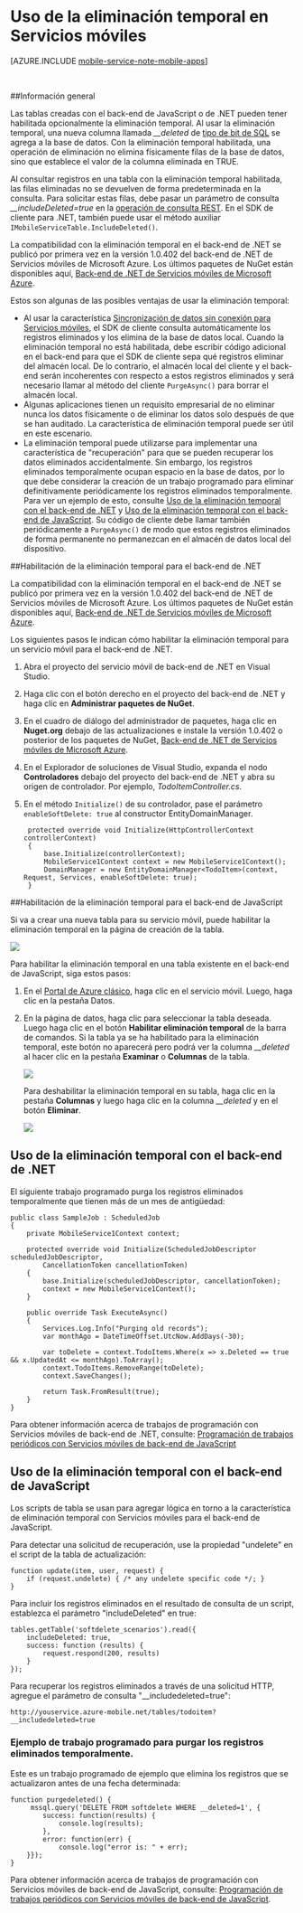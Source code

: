 <properties
	pageTitle="Uso de la eliminación temporal en Servicios móviles (Tienda Windows) | Microsoft Azure"
	description="Aprenda a usar la característica de eliminación temporal de Servicios móviles de Azure en su aplicación."
	documentationCenter=""
	authors="wesmc7777"
	manager="dwrede"
	editor=""
	services="mobile-services"/>

<tags
	ms.service="mobile-services"
	ms.workload="mobile"
	ms.tgt_pltfrm="mobile-windows"
	ms.devlang="dotnet"
	ms.topic="article"
	ms.date="02/11/2016"
	ms.author="wesmc"/>

# Uso de la eliminación temporal en Servicios móviles

[AZURE.INCLUDE [mobile-service-note-mobile-apps](../../includes/mobile-services-note-mobile-apps.md)]

&nbsp;


##Información general

Las tablas creadas con el back-end de JavaScript o de .NET pueden tener habilitada opcionalmente la eliminación temporal. Al usar la eliminación temporal, una nueva columna llamada *\_\_deleted* de [tipo de bit de SQL] se agrega a la base de datos. Con la eliminación temporal habilitada, una operación de eliminación no elimina físicamente filas de la base de datos, sino que establece el valor de la columna eliminada en TRUE.

Al consultar registros en una tabla con la eliminación temporal habilitada, las filas eliminadas no se devuelven de forma predeterminada en la consulta. Para solicitar estas filas, debe pasar un parámetro de consulta *\_\_includeDeleted=true* en la [operación de consulta REST](http://msdn.microsoft.com/library/azure/jj677199.aspx). En el SDK de cliente para .NET, también puede usar el método auxiliar `IMobileServiceTable.IncludeDeleted()`.

La compatibilidad con la eliminación temporal en el back-end de .NET se publicó por primera vez en la versión 1.0.402 del back-end de .NET de Servicios móviles de Microsoft Azure. Los últimos paquetes de NuGet están disponibles aquí, [Back-end de .NET de Servicios móviles de Microsoft Azure](http://go.microsoft.com/fwlink/?LinkId=513165).


Estos son algunas de las posibles ventajas de usar la eliminación temporal:

* Al usar la característica [Sincronización de datos sin conexión para Servicios móviles], el SDK de cliente consulta automáticamente los registros eliminados y los elimina de la base de datos local. Cuando la eliminación temporal no está habilitada, debe escribir código adicional en el back-end para que el SDK de cliente sepa qué registros eliminar del almacén local. De lo contrario, el almacén local del cliente y el back-end serán incoherentes con respecto a estos registros eliminados y será necesario llamar al método del cliente `PurgeAsync()` para borrar el almacén local.
* Algunas aplicaciones tienen un requisito empresarial de no eliminar nunca los datos físicamente o de eliminar los datos solo después de que se han auditado. La característica de eliminación temporal puede ser útil en este escenario.
* La eliminación temporal puede utilizarse para implementar una característica de "recuperación" para que se pueden recuperar los datos eliminados accidentalmente. Sin embargo, los registros eliminados temporalmente ocupan espacio en la base de datos, por lo que debe considerar la creación de un trabajo programado para eliminar definitivamente periódicamente los registros eliminados temporalmente. Para ver un ejemplo de esto, consulte [Uso de la eliminación temporal con el back-end de .NET](#using-with-dotnet) y [Uso de la eliminación temporal con el back-end de JavaScript](#using-with-javascript). Su código de cliente debe llamar también periódicamente a `PurgeAsync()` de modo que estos registros eliminados de forma permanente no permanezcan en el almacén de datos local del dispositivo.





##Habilitación de la eliminación temporal para el back-end de .NET

La compatibilidad con la eliminación temporal en el back-end de .NET se publicó por primera vez en la versión 1.0.402 del back-end de .NET de Servicios móviles de Microsoft Azure. Los últimos paquetes de NuGet están disponibles aquí, [Back-end de .NET de Servicios móviles de Microsoft Azure](http://go.microsoft.com/fwlink/?LinkId=513165).

Los siguientes pasos le indican cómo habilitar la eliminación temporal para un servicio móvil para el back-end de .NET.

1. Abra el proyecto del servicio móvil de back-end de .NET en Visual Studio.
2. Haga clic con el botón derecho en el proyecto del back-end de .NET y haga clic en **Administrar paquetes de NuGet**.
3. En el cuadro de diálogo del administrador de paquetes, haga clic en **Nuget.org** debajo de las actualizaciones e instale la versión 1.0.402 o posterior de los paquetes de NuGet, [Back-end de .NET de Servicios móviles de Microsoft Azure](http://go.microsoft.com/fwlink/?LinkId=513165).
3. En el Explorador de soluciones de Visual Studio, expanda el nodo **Controladores** debajo del proyecto del back-end de .NET y abra su origen de controlador. Por ejemplo, *TodoItemController.cs*.
4. En el método `Initialize()` de su controlador, pase el parámetro `enableSoftDelete: true` al constructor EntityDomainManager.

        protected override void Initialize(HttpControllerContext controllerContext)
        {
            base.Initialize(controllerContext);
            MobileService1Context context = new MobileService1Context();
            DomainManager = new EntityDomainManager<TodoItem>(context, Request, Services, enableSoftDelete: true);
        }


##Habilitación de la eliminación temporal para el back-end de JavaScript

Si va a crear una nueva tabla para su servicio móvil, puede habilitar la eliminación temporal en la página de creación de la tabla.

![][2]

Para habilitar la eliminación temporal en una tabla existente en el back-end de JavaScript, siga estos pasos:

1. En el [Portal de Azure clásico], haga clic en el servicio móvil. Luego, haga clic en la pestaña Datos.
2. En la página de datos, haga clic para seleccionar la tabla deseada. Luego haga clic en el botón **Habilitar eliminación temporal** de la barra de comandos. Si la tabla ya se ha habilitado para la eliminación temporal, este botón no aparecerá pero podrá ver la columna *\_\_deleted* al hacer clic en la pestaña **Examinar** o **Columnas** de la tabla.

    ![][0]

    Para deshabilitar la eliminación temporal en su tabla, haga clic en la pestaña **Columnas** y luego haga clic en la columna *\_\_deleted* y en el botón **Eliminar**.

    ![][1]

## <a name="using-with-dotnet"></a>Uso de la eliminación temporal con el back-end de .NET


El siguiente trabajo programado purga los registros eliminados temporalmente que tienen más de un mes de antigüedad:

    public class SampleJob : ScheduledJob
    {
        private MobileService1Context context;

        protected override void Initialize(ScheduledJobDescriptor scheduledJobDescriptor,
            CancellationToken cancellationToken)
        {
            base.Initialize(scheduledJobDescriptor, cancellationToken);
            context = new MobileService1Context();
        }

        public override Task ExecuteAsync()
        {
            Services.Log.Info("Purging old records");
            var monthAgo = DateTimeOffset.UtcNow.AddDays(-30);

            var toDelete = context.TodoItems.Where(x => x.Deleted == true && x.UpdatedAt <= monthAgo).ToArray();
            context.TodoItems.RemoveRange(toDelete);
            context.SaveChanges();

            return Task.FromResult(true);
        }
    }

Para obtener información acerca de trabajos de programación con Servicios móviles de back-end de .NET, consulte: [Programación de trabajos periódicos con Servicios móviles de back-end de JavaScript](mobile-services-dotnet-backend-schedule-recurring-tasks.md)




## <a name="using-with-javascript"></a> Uso de la eliminación temporal con el back-end de JavaScript

Los scripts de tabla se usan para agregar lógica en torno a la característica de eliminación temporal con Servicios móviles para el back-end de JavaScript.

Para detectar una solicitud de recuperación, use la propiedad "undelete" en el script de la tabla de actualización:

    function update(item, user, request) {
        if (request.undelete) { /* any undelete specific code */; }
    }
Para incluir los registros eliminados en el resultado de consulta de un script, establezca el parámetro "includeDeleted" en true:

    tables.getTable('softdelete_scenarios').read({
        includeDeleted: true,
        success: function (results) {
            request.respond(200, results)
        }
    });

Para recuperar los registros eliminados a través de una solicitud HTTP, agregue el parámetro de consulta "\_\_includedeleted=true":

    http://youservice.azure-mobile.net/tables/todoitem?__includedeleted=true

### Ejemplo de trabajo programado para purgar los registros eliminados temporalmente.

Este es un trabajo programado de ejemplo que elimina los registros que se actualizaron antes de una fecha determinada:

    function purgedeleted() {
         mssql.query('DELETE FROM softdelete WHERE __deleted=1', {
            success: function(results) {
                console.log(results);
            },
            error: function(err) {
                console.log("error is: " + err);
        }});
    }

Para obtener información acerca de trabajos de programación con Servicios móviles de back-end de JavaScript, consulte: [Programación de trabajos periódicos con Servicios móviles de back-end de JavaScript](mobile-services-schedule-recurring-tasks.md).





<!-- Images -->
[0]: ./media/mobile-services-using-soft-delete/enable-soft-delete-button.png
[1]: ./media/mobile-services-using-soft-delete/disable-soft-delete.png
[2]: ./media/mobile-services-using-soft-delete/enable-soft-delete-new-table.png

<!-- URLs. -->
[tipo de bit de SQL]: http://msdn.microsoft.com/library/ms177603.aspx
[Sincronización de datos sin conexión para Servicios móviles]: mobile-services-windows-store-dotnet-get-started-offline-data.md
[Portal de Azure clásico]: https://manage.windowsazure.com/

<!---HONumber=AcomDC_0218_2016-->